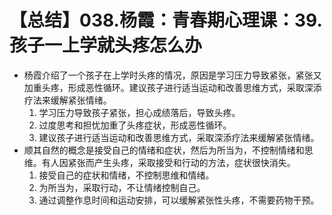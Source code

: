# 【总结】038.杨霞：青春期心理课：39.孩子一上学就头疼怎么办

-   杨霞介绍了一个孩子在上学时头疼的情况，原因是学习压力导致紧张，紧张又加重头疼，形成恶性循环。建议孩子进行适当运动和改善思维方式，采取深添疗法来缓解紧张情绪。
    1.  学习压力导致孩子紧张，担心成绩落后，导致头疼。
    2.  过度思考和担忧加重了头疼症状，形成恶性循环。
    3.  建议孩子进行适当运动和改善思维方式，采取深添疗法来缓解紧张情绪。
-   顺其自然的概念是接受自己的情绪和症状，然后为所当为，不控制情绪和思维。有人因紧张而产生头疼，采取接受和行动的方法，症状很快消失。
    1.  接受自己的症状和情绪，不控制思维和情绪。
    2.  为所当为，采取行动，不让情绪控制自己。
    3.  通过调整作息时间和运动安排，可以缓解紧张性头疼，不需要药物干预。